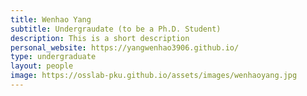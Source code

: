 ```yaml
---
title: Wenhao Yang
subtitle: Undergraudate (to be a Ph.D. Student)
description: This is a short description
personal_website: https://yangwenhao3906.github.io/
type: undergraduate
layout: people
image: https://osslab-pku.github.io/assets/images/wenhaoyang.jpg
---
```

